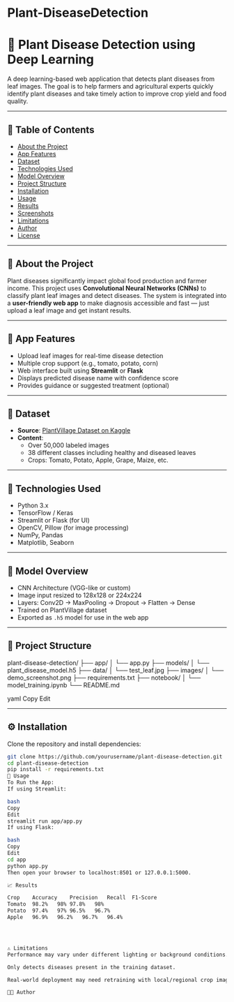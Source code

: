 # Plant-DiseaseDetection
# 🌿 Plant Disease Detection using Deep Learning

A deep learning-based web application that detects plant diseases from leaf images. The goal is to help farmers and agricultural experts quickly identify plant diseases and take timely action to improve crop yield and food quality.

---

## 📌 Table of Contents

- [About the Project](#about-the-project)
- [App Features](#app-features)
- [Dataset](#dataset)
- [Technologies Used](#technologies-used)
- [Model Overview](#model-overview)
- [Project Structure](#project-structure)
- [Installation](#installation)
- [Usage](#usage)
- [Results](#results)
- [Screenshots](#screenshots)
- [Limitations](#limitations)
- [Author](#author)
- [License](#license)

---

## 🧠 About the Project

Plant diseases significantly impact global food production and farmer income. This project uses **Convolutional Neural Networks (CNNs)** to classify plant leaf images and detect diseases. The system is integrated into a **user-friendly web app** to make diagnosis accessible and fast — just upload a leaf image and get instant results.

---

## 🌟 App Features

- Upload leaf images for real-time disease detection
- Multiple crop support (e.g., tomato, potato, corn)
- Web interface built using **Streamlit** or **Flask**
- Displays predicted disease name with confidence score
- Provides guidance or suggested treatment (optional)

---

## 📂 Dataset

- **Source**: [PlantVillage Dataset on Kaggle](https://www.kaggle.com/datasets/emmarex/plantdisease)
- **Content**:
  - Over 50,000 labeled images
  - 38 different classes including healthy and diseased leaves
  - Crops: Tomato, Potato, Apple, Grape, Maize, etc.

---

## 🧱 Technologies Used

- Python 3.x
- TensorFlow / Keras
- Streamlit or Flask (for UI)
- OpenCV, Pillow (for image processing)
- NumPy, Pandas
- Matplotlib, Seaborn

---

## 🧠 Model Overview

- CNN Architecture (VGG-like or custom)
- Image input resized to 128x128 or 224x224
- Layers: Conv2D → MaxPooling → Dropout → Flatten → Dense
- Trained on PlantVillage dataset
- Exported as `.h5` model for use in the web app

---

## 📁 Project Structure

plant-disease-detection/ ├── app/ │ └── app.py ├── models/ │ └── plant_disease_model.h5 ├── data/ │ └── test_leaf.jpg ├── images/ │ └── demo_screenshot.png ├── requirements.txt ├── notebook/ │ └── model_training.ipynb └── README.md

yaml
Copy
Edit

---

## ⚙️ Installation

Clone the repository and install dependencies:

```bash
git clone https://github.com/yourusername/plant-disease-detection.git
cd plant-disease-detection
pip install -r requirements.txt
🚀 Usage
To Run the App:
If using Streamlit:

bash
Copy
Edit
streamlit run app/app.py
If using Flask:

bash
Copy
Edit
cd app
python app.py
Then open your browser to localhost:8501 or 127.0.0.1:5000.

📈 Results

Crop	Accuracy	Precision	Recall	F1-Score
Tomato	98.2%	98%	97.8%	98%
Potato	97.4%	97%	96.5%	96.7%
Apple	96.9%	96.2%	96.7%	96.4%




⚠️ Limitations
Performance may vary under different lighting or background conditions.

Only detects diseases present in the training dataset.

Real-world deployment may need retraining with local/regional crop images.

👩‍💻 Author
